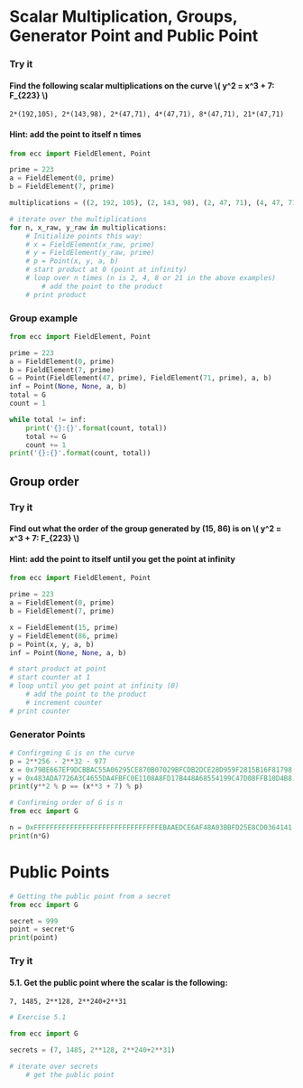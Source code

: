 
# Scalar Multiplication, Groups, Generator Point and Public Point

### Try it

#### Find the following scalar multiplications on the curve  \\( y^2 = x^3 + 7: F_{223} \\)
```
2*(192,105), 2*(143,98), 2*(47,71), 4*(47,71), 8*(47,71), 21*(47,71)
```

#### Hint: add the point to itself n times


```python
from ecc import FieldElement, Point

prime = 223
a = FieldElement(0, prime)
b = FieldElement(7, prime)

multiplications = ((2, 192, 105), (2, 143, 98), (2, 47, 71), (4, 47, 71), (8, 47, 71), (21, 47, 71))

# iterate over the multiplications
for n, x_raw, y_raw in multiplications:
    # Initialize points this way:
    # x = FieldElement(x_raw, prime)
    # y = FieldElement(y_raw, prime)
    # p = Point(x, y, a, b)
    # start product at 0 (point at infinity)
    # loop over n times (n is 2, 4, 8 or 21 in the above examples)
        # add the point to the product
    # print product
```

### Group example


```python
from ecc import FieldElement, Point

prime = 223
a = FieldElement(0, prime)
b = FieldElement(7, prime)
G = Point(FieldElement(47, prime), FieldElement(71, prime), a, b)
inf = Point(None, None, a, b)
total = G
count = 1

while total != inf:
    print('{}:{}'.format(count, total))
    total += G
    count += 1
print('{}:{}'.format(count, total))
```

## Group order

### Try it

#### Find out what the order of the group generated by (15, 86) is on  \\( y^2 = x^3 + 7: F_{223} \\)

#### Hint: add the point to itself until you get the point at infinity


```python
from ecc import FieldElement, Point

prime = 223
a = FieldElement(0, prime)
b = FieldElement(7, prime)

x = FieldElement(15, prime)
y = FieldElement(86, prime)
p = Point(x, y, a, b)
inf = Point(None, None, a, b)

# start product at point
# start counter at 1
# loop until you get point at infinity (0)
    # add the point to the product
    # increment counter
# print counter
```

### Generator Points


```python
# Confirgming G is on the curve
p = 2**256 - 2**32 - 977
x = 0x79BE667EF9DCBBAC55A06295CE870B07029BFCDB2DCE28D959F2815B16F81798
y = 0x483ADA7726A3C4655DA4FBFC0E1108A8FD17B448A68554199C47D08FFB10D4B8
print(y**2 % p == (x**3 + 7) % p)
```


```python
# Confirming order of G is n
from ecc import G

n = 0xFFFFFFFFFFFFFFFFFFFFFFFFFFFFFFFEBAAEDCE6AF48A03BBFD25E8CD0364141
print(n*G)
```

# Public Points


```python
# Getting the public point from a secret
from ecc import G

secret = 999
point = secret*G
print(point)
```

### Try it

#### 5.1. Get the public point where the scalar is the following:
```
7, 1485, 2**128, 2**240+2**31
```


```python
# Exercise 5.1

from ecc import G

secrets = (7, 1485, 2**128, 2**240+2**31)

# iterate over secrets
    # get the public point
```

